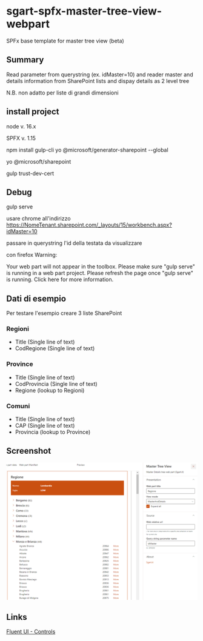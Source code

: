 # sgart-spfx-master-tree-view-webpart

SPFx base template for master tree view (beta)

## Summary

Read parameter from querystring (ex. idMaster=10) and reader master and details information from SharePoint lists and dispay details as 2 level tree

N.B. non adatto per liste di grandi dimensioni

## install project

node v. 16.x

SPFX v. 1.15

npm install gulp-cli yo @microsoft/generator-sharepoint --global

yo @microsoft/sharepoint

gulp trust-dev-cert

## Debug

gulp serve

usare chrome all'indirizzo https://NomeTenant.sharepoint.com/_layouts/15/workbench.aspx?idMaster=10

passare in querystring l'id della testata da visualizzare

con firefox Warning:

Your web part will not appear in the toolbox. Please make sure "gulp serve" is running in a web part project. Please refresh the page once "gulp serve" is running.
Click here for more information.

## Dati di esempio

Per testare l'esempio creare 3 liste SharePoint 

### Regioni

- Title (Single line of text)
- CodRegione (Single line of text)

### Province

- Title (Single line of text)
- CodProvincia (Single line of text)
- Regione (lookup to Regioni)

### Comuni

- Title (Single line of text)
- CAP (Single line of text)
- Provincia (lookup to Province)

## Screenshot

![Screenshot](images/sgart-spfx-mt-01.png)

## Links

[Fluent UI - Controls](https://developer.microsoft.com/en-us/fluentui#/controls/web)
